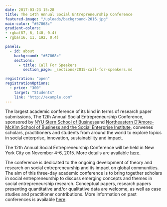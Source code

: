 ```yaml
---
date: 2017-03-23 15:28
title: The 14th Annual Social Entrepreneurship Conference
featured-image: "/uploads/background-2016.jpg"
main-color: "#57068c"
gradient-colors:
- rgba(87, 6, 140, 0.4)
- rgba(16, 11, 192, 0.4)

panels:
  - id: about
    background: "#57068c"
    sections:
      - title: Call For Speakers
        section_page: _sections/2015-call-for-speakers.md

registration: "open"
registrationOptions:
  - price: "300"
    target: "Students"
    link: "http://example.com"  
---
```

The largest academic conference of its kind in terms of research paper submissions, The 12th Annual Social Entrepreneurship Conference, sponsored by [NYU Stern School of Business](http://www.stern.nyu.edu/)and [Northeastern D'Amore-McKim School of Business and the Social Enterprise Institute](http://www.northeastern.edu/sei), convenes scholars, practitioners and students from around the world to explore topics in social enterprise, innovation, sustainability and impact.

The 12th Annual Social Entrepreneurship Conference will be held in New York City on November 4-6, 2015. More details are available [here](http://theannualseconference.org/2015/details).

The conference is dedicated to the ongoing development of theory and research on social entrepreneurship and its impact on global communities. The aim of this three-day academic conference is to bring together scholars in social entrepreneurship to discuss emerging concepts and themes in social entrepreneurship research. Conceptual papers, research papers presenting quantitative and/or qualitative data are welcome, as well as case studies and practitioner contributions. More information on past conferences is available [here](http://www.stern.nyu.edu/experience-stern/about/departments-centers-initiatives/centers-of-research/berkley-center/programs/social-entrepreneurship/annual-conference-of-social-entrepreneurs).
